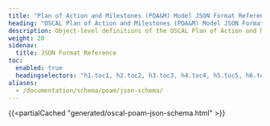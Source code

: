 ```yaml
---
title: "Plan of Action and Milestones (POA&M) Model JSON Format Reference"
heading: "OSCAL Plan of Action and Milestones (POA&M) Model JSON Format Reference"
description: Object-level definitions of the OSCAL Plan of Action and Milestones (POA&M) model JSON format.
weight: 20
sidenav:
  title: JSON Format Reference
toc:
  enabled: true
  headingselectors: "h1.toc1, h2.toc2, h3.toc3, h4.toc4, h5.toc5, h6.toc6"
aliases:
  - /documentation/schema/poam/json-schema/
---
```


{{<partialCached "generated/oscal-poam-json-schema.html" >}}
